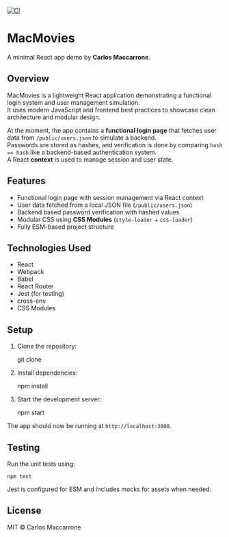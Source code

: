 [![CI](https://github.com/carlosmaccarrone/MacMovies/actions/workflows/ci.yml/badge.svg)](https://github.com/carlosmaccarrone/MacMovies/actions/workflows/ci.yml)

# MacMovies

A minimal React app demo by **Carlos Maccarrone**.

## Overview

MacMovies is a lightweight React application demonstrating a functional login system and user management simulation.  
It uses modern JavaScript and frontend best practices to showcase clean architecture and modular design.

At the moment, the app contains a **functional login page** that fetches user data from `/public/users.json` to simulate a backend.  
Passwords are stored as hashes, and verification is done by comparing `hash == hash` like a backend-based authentication system.  
A React **context** is used to manage session and user state.

## Features

- Functional login page with session management via React context
- User data fetched from a local JSON file (`/public/users.json`)
- Backend based password verification with hashed values
- Modular CSS using **CSS Modules** (`style-loader` + `css-loader`)
- Fully ESM-based project structure

## Technologies Used

- React  
- Webpack  
- Babel  
- React Router  
- Jest (for testing)  
- cross-env  
- CSS Modules  

## Setup

1. Clone the repository:

 	git clone <repo-url>

2. Install dependencies:

 	npm install

3. Start the development server:

 	npm start

The app should now be running at `http://localhost:3000`.


## Testing

Run the unit tests using:

 	npm test

Jest is configured for ESM and includes mocks for assets when needed.


## License

MIT © Carlos Maccarrone